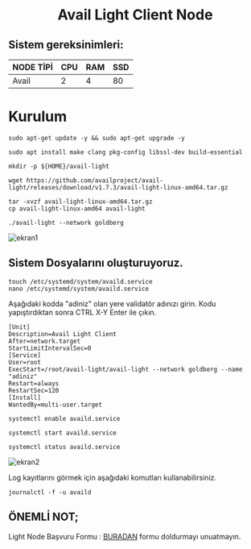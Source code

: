 <h1 align="center"> Avail Light Client Node
  

## Sistem gereksinimleri:
NODE TİPİ | CPU     | RAM      | SSD     |
| ------------- | ------------- | ------------- | -------- |
| Avail  | 2          | 4         | 80  |
  

# Kurulum

```
sudo apt-get update -y && sudo apt-get upgrade -y
```

```
sudo apt install make clang pkg-config libssl-dev build-essential
```
```
mkdir -p ${HOME}/avail-light
```
```
wget https://github.com/availproject/avail-light/releases/download/v1.7.3/avail-light-linux-amd64.tar.gz
```
```
tar -xvzf avail-light-linux-amd64.tar.gz
cp avail-light-linux-amd64 avail-light
```
```
./avail-light --network goldberg
```
![ekran1](https://github.com/CoinHuntersTR/Avail-Full-Node/assets/111747226/e00af19d-f18d-45b2-b51f-810098f8b171)

## Sistem Dosyalarını oluşturuyoruz.

```
touch /etc/systemd/system/availd.service
nano /etc/systemd/system/availd.service
```

Aşağıdaki kodda "adiniz" olan yere validatör adınızı girin. Kodu yapıştırdıktan sonra CTRL X-Y Enter ile çıkın.

```
[Unit] 
Description=Avail Light Client
After=network.target
StartLimitIntervalSec=0
[Service] 
User=root 
ExecStart=/root/avail-light/avail-light --network goldberg --name "adiniz"
Restart=always 
RestartSec=120
[Install] 
WantedBy=multi-user.target

```
```
systemctl enable availd.service
```
```
systemctl start availd.service
```
```
systemctl status availd.service
```
![ekran2](https://github.com/CoinHuntersTR/Avail-Full-Node/assets/111747226/ec63219a-9b14-4a28-9502-6e801f3b0458)

Log kayıtlarını görmek için aşağıdaki komutları kullanabilirsiniz.
```
journalctl -f -u availd
```


## ÖNEMLİ NOT;
Light Node Başvuru Formu : [BURADAN](https://docs.google.com/forms/d/e/1FAIpQLSeL6aXqz6vBbYEgD1cZKaQ4vwbN2o3Rxys-wKTuKySVR-oS8g/viewform) formu doldurmayı unuatmayın.
